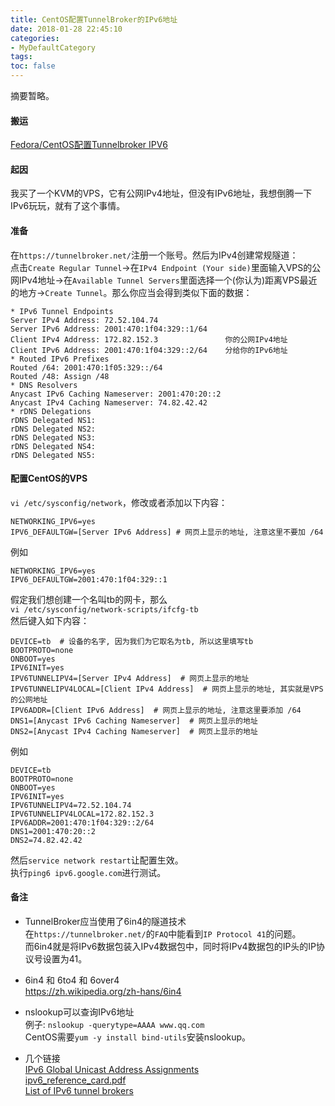 ```yaml
---
title: CentOS配置TunnelBroker的IPv6地址
date: 2018-01-28 22:45:10
categories:
- MyDefaultCategory
tags:
toc: false
---
```

摘要暂略。
<!-- more -->  

#### 搬运  
[Fedora/CentOS配置Tunnelbroker IPV6](https://eqblog.com/fedora-centos-set-tunnelbroker-ipv6.html)  

#### 起因  
我买了一个KVM的VPS，它有公网IPv4地址，但没有IPv6地址，我想倒腾一下IPv6玩玩，就有了这个事情。  

#### 准备  
在`https://tunnelbroker.net/`注册一个账号。然后为IPv4创建常规隧道：  
点击`Create Regular Tunnel`->在`IPv4 Endpoint (Your side)`里面输入VPS的公网IPv4地址->在`Available Tunnel Servers`里面选择一个(你认为)距离VPS最近的地方->`Create Tunnel`。那么你应当会得到类似下面的数据：  
```
* IPv6 Tunnel Endpoints
Server IPv4 Address: 72.52.104.74
Server IPv6 Address: 2001:470:1f04:329::1/64
Client IPv4 Address: 172.82.152.3               你的公网IPv4地址
Client IPv6 Address: 2001:470:1f04:329::2/64    分给你的IPv6地址
* Routed IPv6 Prefixes
Routed /64: 2001:470:1f05:329::/64
Routed /48: Assign /48
* DNS Resolvers
Anycast IPv6 Caching Nameserver: 2001:470:20::2
Anycast IPv4 Caching Nameserver: 74.82.42.42
* rDNS Delegations
rDNS Delegated NS1:
rDNS Delegated NS2:
rDNS Delegated NS3:
rDNS Delegated NS4:
rDNS Delegated NS5:
```

#### 配置CentOS的VPS  
`vi /etc/sysconfig/network`，修改或者添加以下内容：  
```
NETWORKING_IPV6=yes
IPV6_DEFAULTGW=[Server IPv6 Address] # 网页上显示的地址, 注意这里不要加 /64
```
例如  
```
NETWORKING_IPV6=yes
IPV6_DEFAULTGW=2001:470:1f04:329::1
```
假定我们想创建一个名叫tb的网卡，那么  
`vi /etc/sysconfig/network-scripts/ifcfg-tb`  
然后键入如下内容：  
```
DEVICE=tb  # 设备的名字, 因为我们为它取名为tb, 所以这里填写tb
BOOTPROTO=none
ONBOOT=yes
IPV6INIT=yes
IPV6TUNNELIPV4=[Server IPv4 Address]  # 网页上显示的地址
IPV6TUNNELIPV4LOCAL=[Client IPv4 Address]  # 网页上显示的地址, 其实就是VPS的公网地址
IPV6ADDR=[Client IPv6 Address]  # 网页上显示的地址, 注意这里要添加 /64
DNS1=[Anycast IPv6 Caching Nameserver]  # 网页上显示的地址
DNS2=[Anycast IPv4 Caching Nameserver]  # 网页上显示的地址
```
例如  
```
DEVICE=tb
BOOTPROTO=none
ONBOOT=yes
IPV6INIT=yes
IPV6TUNNELIPV4=72.52.104.74
IPV6TUNNELIPV4LOCAL=172.82.152.3
IPV6ADDR=2001:470:1f04:329::2/64
DNS1=2001:470:20::2
DNS2=74.82.42.42
```
然后`service network restart`让配置生效。  
执行`ping6 ipv6.google.com`进行测试。  

#### 备注  
* TunnelBroker应当使用了6in4的隧道技术  
  在`https://tunnelbroker.net/`的`FAQ`中能看到`IP Protocol 41`的问题。  
  而6in4就是将IPv6数据包装入IPv4数据包中，同时将IPv4数据包的IP头的IP协议号设置为41。  

* 6in4 和 6to4 和 6over4  
  https://zh.wikipedia.org/zh-hans/6in4  

* nslookup可以查询IPv6地址  
  例子: `nslookup -querytype=AAAA www.qq.com`  
  CentOS需要`yum -y install bind-utils`安装nslookup。  

* 几个链接  
  [IPv6 Global Unicast Address Assignments](https://www.iana.org/assignments/ipv6-unicast-address-assignments/ipv6-unicast-address-assignments.xhtml)  
  [ipv6_reference_card.pdf](https://www.ripe.net/participate/member-support/lir-basics/ipv6_reference_card.pdf)  
  [List of IPv6 tunnel brokers](https://en.wikipedia.org/wiki/List_of_IPv6_tunnel_brokers)  
